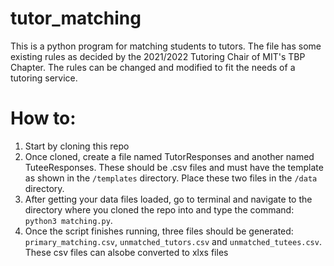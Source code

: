 # tutor_matching
This is a python program for matching students to tutors. The file has some existing rules as decided by the 2021/2022 Tutoring Chair of MIT's TBP Chapter. The rules can be changed and modified to fit the needs of a tutoring service.  

# How to:
1. Start by cloning this repo
2. Once cloned, create a file named TutorResponses and another named TuteeResponses. These should be .csv files and must have the template
  as shown in the `/templates` directory. Place these two files in the `/data` directory.
3. After getting your data files loaded, go to terminal and navigate to the directory where you cloned the repo into and type the command: `python3 matching.py`.
4. Once the script finishes running, three files should be generated: `primary_matching.csv`, `unmatched_tutors.csv` and `unmatched_tutees.csv`. These csv files can alsobe converted to xlxs files
